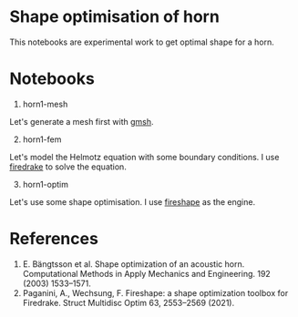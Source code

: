 # Shape optimisation of horn

This notebooks are experimental work to get optimal shape for a horn.

# Notebooks

1. horn1-mesh

Let's generate a mesh first with [gmsh](http://gmsh.info/).

2. horn1-fem

Let's model the Helmotz equation with some boundary conditions.
I use [firedrake](https://www.firedrakeproject.org) to solve the equation.

3. horn1-optim

Let's use some shape optimisation. I use [fireshape](https://link.springer.com/article/10.1007/s00158-020-02813-y) as the engine.

# References

1. E. Bängtsson et al. Shape optimization of an acoustic horn. Computational Methods in Apply Mechanics and Engineering. 192 (2003) 1533–1571.
2. Paganini, A., Wechsung, F. Fireshape: a shape optimization toolbox for Firedrake. Struct Multidisc Optim 63, 2553–2569 (2021).
